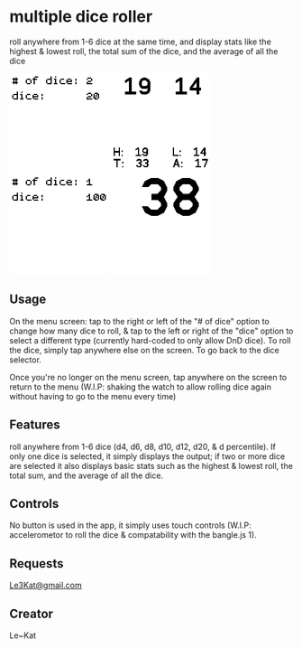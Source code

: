 # multiple dice roller

roll anywhere from 1-6 dice at the same time, and display stats like the highest & lowest roll, the total sum of the dice, and the average of all the dice

![the start-up screen](main.png)
![two rolled dice](2d20.png)
![the startup screen](menuPercent.png)
![one large dice](d100.png)

## Usage

On the menu screen: tap to the right or left of the "# of dice" option to change how many dice to roll, & tap to the left or right of the "dice" option to select a different type (currently hard-coded to only allow DnD dice). To roll the dice, simply tap anywhere else on the screen. To go back to the dice selector.

Once you're no longer on the menu screen, tap anywhere on the screen to return to the menu (W.I.P: shaking the watch to allow rolling dice again without having to go to the menu every time)

## Features

roll anywhere from 1-6 dice (d4, d6, d8, d10, d12, d20, & d percentile). If only one dice is selected, it simply displays the output; if two or more dice are selected it also displays basic stats such as the highest & lowest roll, the total sum, and the average of all the dice.

## Controls

No button is used in the app, it simply uses touch controls (W.I.P: accelerometor to roll the dice & compatability with the bangle.js 1).

## Requests

Le3Kat@gmail.com

## Creator

Le~Kat
